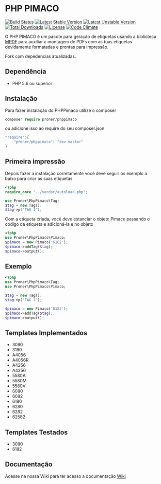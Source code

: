 # PHP PIMACO

[![Build Status](https://travis-ci.org/mrprompt/phppimaco.svg?branch=master)](https://travis-ci.org/mrprompt/phppimaco)
[![Latest Stable Version](https://poser.pugx.org/proner/phppimaco/v/stable)](https://packagist.org/packages/proner/phppimaco)
[![Latest Unstable Version](https://poser.pugx.org/proner/phppimaco/v/unstable)](https://packagist.org/packages/proner/phppimaco)
[![Total Downloads](https://poser.pugx.org/proner/phppimaco/downloads)](https://packagist.org/packages/proner/phppimaco)
[![License](https://poser.pugx.org/proner/phppimaco/license.svg)](https://packagist.org/packages/proner/phppimaco)
[![Code Climate](https://codeclimate.com/github/PronerInformatica/phppimaco/badges/gpa.svg)](https://codeclimate.com/github/PronerInformatica/phppimaco)

O PHP PIMACO é um pacote para geração de etiquetas usando a biblioteca <a href="https://github.com/mpdf/mpdf" target="_blank">MPDF</a> para auxiliar a montagem de PDFs com as tuas etiquetas devidamente formatadas e prontas para impressão.

Fork com depedencias atualizadas.

## Dependência

- PHP 5.6 ou superior

## Instalação

Para fazer instalação do PHPPimaco utilize o composer
```php
composer require proner/phppimaco
```
ou adicione isso ao require do seu composer.json
```php
"require":{
    "proner/phppimaco": "dev-master"
}
```

## Primeira impressão
Depois fazer a instalação corretamente você deve seguir os exemplo a baixo para criar as suas etiquetas
```php
<?php
require_once "../vendor/autoload.php";

use Proner\PhpPimaco\Tag;
$tag = new Tag();
$tag->p("TAG 1");
```
Com a etiqueta criada, você deve estanciar o objeto Pimaco passando o código da etiqueta e adicioná-la e no objeto
```php
<?php
use Proner\PhpPimaco\Pimaco;
$pimaco = new Pimaco('6182');
$pimaco->addTag($tag);
$pimaco->output();
```

## Exemplo
```php
<?php
use Proner\PhpPimaco\Tag;
use Proner\PhpPimaco\Pimaco;

$tag = new Tag();
$tag->p("TAG 1");

$pimaco = new Pimaco('6182');
$pimaco->addTag($tag);
$pimaco->output();
```


## Templates Implementados
* 3080
* 3180
* A4056
* A4056R
* A4256
* A4356
* 5580A
* 5580M
* 5580V
* 6080
* 6082
* 6180
* 6280
* 6282
* 62582


## Templates Testados
* 3080
* 6182


## Documentação

Acesse na nossa Wiki para ter acesso a documentação <a href="https://github.com/PronerInformatica/phppimaco/wiki" target="_blank">Wiki</a>
